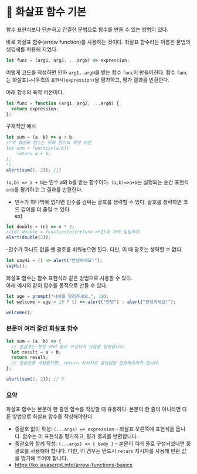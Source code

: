 # 📖 화살표 함수 기본

함수 표현식보다 단순하고 간결한 문법으로 함수를 만들 수 있는 방법이 있다.

바로 화살표 함수(arrow function)를 사용하는 것이다. 화살표 함수라는 이름은 문법의 생김새를 차용해 지었다.

```js
let func = (arg1, arg2, ...argN) => expression;
```

이렇게 코드를 작성하면 인자 `arg1..argN`를 받는 함수 `func`이 만들어진다. 함수 `func`는 화살표(`=>`)우측의 `표현식(expression)`을 평가하고, 평가 결과를 반환한다.

아래 함수의 축약 버전이다.

```js
let func = function (arg1, arg2, ...argN) {
  return expression;
};
```

구체적인 예시

```js
let sum = (a, b) => a + b;
/*위 화살표 함수는 아래 함수의 축약 버전
let sum = function(a,b){
    return a + b;
};
*/
alert(sum(1, 2)); //3
```

`(a,b) => a + b`는 인수 a와 b를 받는 함수이다. `(a,b)=>a+b`는 실행되는 순간 표현식 `a+b`를 평가하고 그 결과를 반환한다.

- 인수가 하나밖에 없다면 인수를 감싸는 괄호를 생략할 수 있다. 괄호를 생략하면 코드 길이를 더 줄일 수 있다.<br />
  ex)

```js
let double = (n) => n * 2;
//let double = function(n){return n*2}과 거의 동일하다.
alert(double(3));
```

-인수가 하나도 없을 땐 괄호를 비워놓으면 된다. 다만, 이 때 괄호는 생략할 수 없다.

```js
let sayHi = () => alert("안녕하세요!");
sayHi();
```

화살표 함수는 함수 표현식과 같은 방법으로 사용할 수 있다.<br />
아래 예시와 같이 함수를 동적으로 만들 수 있다.

```js
let age = prompt("나이를 알려주세요.", 18);
let welcome = age < 18 ? () => alert("안녕") : alert("안녕하세요!");

welcome();
```

### 본문이 여러 줄인 화살표 함수

```js
let sum = (a, b) => {
  // 중괄호는 본문 여러 줄로 구성되어 있음을 알려줍니다.
  let result = a + b;
  return result;
  // 중괄호를 사용했다면, return 지시자로 결괏값을 반환해주어야 합니다.
};

alert(sum(1, 2)); // 3
```

### 요약

화살표 함수는 본문이 한 줄인 함수를 작성할 때 유용하다. 본문이 한 줄이 아니라면 다른 방법으로 화살표 함수를 작성해야한다.<br />

- 중괄호 없이 작성: `(...args) => expression` – 화살표 오른쪽에 표현식을 둡니다. 함수는 이 표현식을 평가하고, 평가 결과를 반환합니다.
- 중괄호와 함께 작성: `(...args) => { body }` – 본문이 여러 줄로 구성되었다면 중괄호를 사용해야 합니다. 다만, 이 경우는 반드시 `return` 지시자를 사용해 반환 값을 명기해 주어야 합니다.
- https://ko.javascript.info/arrow-functions-basics
